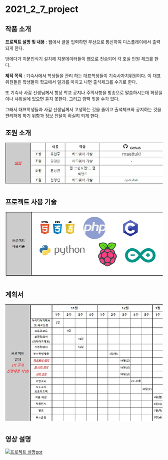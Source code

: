 # 2021_2_7_project
## 작품 소개
**프로젝트 설명 및 내용** : 웹에서 글을 입력하면 무선으로 통신하여 디스플레이에서 출력되게 한다. 

방에다가 지문인식기 설치해 지문데이터들이 웹으로 전송되어 각 호실 인원 체크를 한다.

**제작 목적** : 기숙사에서 학생들을 관리 하는 대표학생들이 기숙사자치위원이다. 이 대표위원들은 학생들이 학교에서 일과를 마치고 나면 출석체크를 수기로 한다. 

또 기숙사 사감 선생님께서 항상 학교 공지나 주의사항을 방송으로 말씀하시는데 화장실이나 샤워실에 있으면 듣지 못한다. 그리고 깜빡 잊을 수가 있다.

그래서 대표학생들과 사감 선생님께서 고생하는 것을 줄이고 출석체크와 공지하는 것을 편리하게 하기 위함과 정보 전달이 확실히 되게 한다.

## 조원 소개
![계획서](/cap2.jpg)
#
## 프로젝트 사용 기술
![계획서](/cap3.jpg)
#
## 계획서
![계획서](/cap.jpg)
#
## 영상 설명
[![프로젝트 설명ppt ](https://img.youtube.com/vi/h840zboUruY/0.jpg)](https://www.youtube.com/watch?v=h840zboUruY)